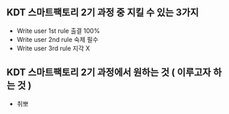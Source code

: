 ## KDT 스마트팩토리 2기 과정 중 지킬 수 있는 3가지

- Write user 1st rule 출결 100%
- Write user 2nd rule 숙제 필수
- Write user 3rd rule 지각 X

## KDT 스마트팩토리 2기 과정에서 원하는 것 ( 이루고자 하는 것 )

- 취뽀
